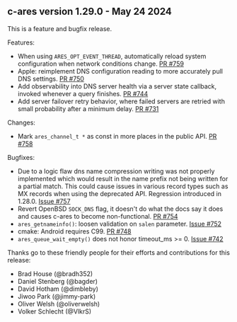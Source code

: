 ## c-ares version 1.29.0 - May 24 2024

This is a feature and bugfix release.

Features:

* When using `ARES_OPT_EVENT_THREAD`, automatically reload system configuration
  when network conditions change. [PR #759](https://github.com/c-ares/c-ares/pull/759)
* Apple: reimplement DNS configuration reading to more accurately pull DNS
  settings. [PR #750](https://github.com/c-ares/c-ares/pull/750)
* Add observability into DNS server health via a server state callback, invoked
  whenever a query finishes. [PR #744](https://github.com/c-ares/c-ares/pull/744)
* Add server failover retry behavior, where failed servers are retried with
  small probability after a minimum delay. [PR #731](https://github.com/c-ares/c-ares/pull/731)

Changes:

* Mark `ares_channel_t *` as const in more places in the public API. [PR #758](https://github.com/c-ares/c-ares/pull/758)

Bugfixes:

* Due to a logic flaw dns name compression writing was not properly implemented
  which would result in the name prefix not being written for a partial match.
  This could cause issues in various record types such as MX records when using
  the deprecated API.  Regression introduced in 1.28.0. [Issue #757](https://github.com/c-ares/c-ares/issues/757)
* Revert OpenBSD `SOCK_DNS` flag, it doesn't do what the docs say it does and
  causes c-ares to become non-functional. [PR #754](https://github.com/c-ares/c-ares/pull/754)
* `ares_getnameinfo()`: loosen validation on `salen` parameter. [Issue #752](https://github.com/c-ares/c-ares/issues/752)
* cmake: Android requires C99. [PR #748](https://github.com/c-ares/c-ares/pull/748)
* `ares_queue_wait_empty()` does not honor timeout_ms >= 0. [Issue #742](https://github.com/c-ares/c-ares/pull/742)

Thanks go to these friendly people for their efforts and contributions for this
release:

* Brad House (@bradh352)
* Daniel Stenberg (@bagder)
* David Hotham (@dimbleby)
* Jiwoo Park (@jimmy-park)
* Oliver Welsh (@oliverwelsh)
* Volker Schlecht (@VlkrS)


